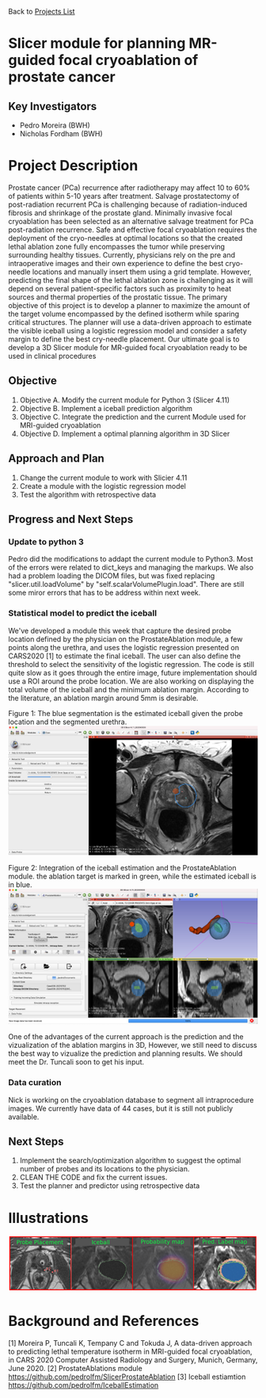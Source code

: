 Back to [Projects List](../../README.md#ProjectsList)

# Slicer module for planning MR-guided focal cryoablation of prostate cancer

## Key Investigators

- Pedro Moreira (BWH)
- Nicholas Fordham (BWH)

# Project Description
Prostate cancer (PCa) recurrence after radiotherapy may affect 10 to 60% of patients within 5-10 years after treatment. 
Salvage prostatectomy of post-radiation recurrent PCa is challenging because of radiation-induced fibrosis and shrinkage of the prostate gland. 
Minimally invasive focal cryoablation has been selected as an alternative salvage treatment for PCa post-radiation recurrence. Safe and effective focal cryoablation requires the deployment of the cryo-needles at optimal locations so that the created lethal ablation zone fully encompasses the tumor while preserving surrounding healthy tissues. 
Currently, physicians rely on the pre and intraoperative images and their own experience to define the best cryo-needle locations and manually insert them using a grid template. However, predicting the final shape of the lethal ablation zone is challenging as it will depend on several patient-specific factors such as proximity to heat sources and thermal properties of the prostatic tissue. The primary objective of this project is to develop a planner to maximize the amount of the target volume encompassed by the defined isotherm while sparing critical structures. The planner will use a data-driven approach to estimate the visible iceball using a logistic regression model and consider a safety margin to define the best cry-needle placement. Our ultimate goal is to develop a 3D Slicer module for MR-guided focal cryoablation ready to be used in clinical procedures
## Objective

<!-- Describe here WHAT you would like to achieve (what you will have as end result). -->

1. Objective A. Modify the current module for Python 3 (Slicer 4.11)
2. Objective B. Implement a iceball prediction algorithm 
3. Objective C. Integrate the prediction and the current Module used for MRI-guided cryoablation
4. Objective D. Implement a optimal planning algorithm in 3D Slicer

## Approach and Plan

<!-- Describe here HOW you would like to achieve the objectives stated above. -->

1. Change the current module to work with Slicier 4.11
3. Create a module with the logistic regression model
4. Test the algorithm with retrospective data

## Progress and Next Steps
### Update to python 3
Pedro did the modifications to addapt the current module to Python3. Most of the errors were related to dict_keys and managing the markups. We also had a problem loading the DICOM files, but was fixed replacing "slicer.util.loadVolume" by "self.scalarVolumePlugin.load". There are still some miror errors that has to be address within next week.

### Statistical model to predict the iceball
We've developed a module this week that capture the desired probe location defined by the physician on the ProstateAblation module, a few points along the urethra, and uses the logistic regression presented on CARS2020 [1] to estimate the final iceball. The user can also define the threshold to select the sensitivity of the logistic regression. The code is still quite slow as it goes through the entire image, future implementation should use a ROI around the probe location. We are also working on displaying the total volume of the iceball and the minimum ablation margin. According to the literature, an ablation margin around 5mm is desirable.

Figure 1: The blue segmentation is the estimated iceball given the probe location and the segmented urethra.
![Prediction module](ScreenShot1.png)

Figure 2: Integration of the iceball estimation and the ProstateAblation module. the ablation target is marked in green, while the estimated iceball is in blue.
![Integration](ScreenShot3.png)

One of the advantages of the current approach is the prediction and the vizualization of the ablation margins in 3D, However, we still need to discuss the best way to vizualize the prediction and planning results. We should meet the Dr. Tuncali soon to get his input.

### Data curation
Nick is working on the cryoablation database to segment all intraprocedure images. We currently have data of 44 cases, but it is still not publicly available.

## Next Steps

1. Implement the search/optimization algorithm to suggest the optimal number of probes and its locations to the physician. 
2. CLEAN THE CODE and fix the current issues.
3. Test the planner and predictor using retrospective data

# Illustrations

![Iceball prediction](ScreenShot.png)


# Background and References

[1] Moreira P, Tuncali K, Tempany C and Tokuda J, A data-driven approach to predicting lethal temperature isotherm in MRI-guided focal cryoablation, in CARS 2020 Computer Assisted Radiology and Surgery, Munich, Germany, June 2020.
[2] ProstateAblations module https://github.com/pedrolfm/SlicerProstateAblation
[3] Iceball estiamtion https://github.com/pedrolfm/IceballEstimation
<!-- If you developed any software, include link to the source code repository. If possible, also add links to sample data, and to any relevant publications. -->
